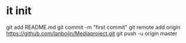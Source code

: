 # it init
git add README.md
git commit -m "first commit"
git remote add origin https://github.com/lanbojin/Mediaproject.git
git push -u origin master
